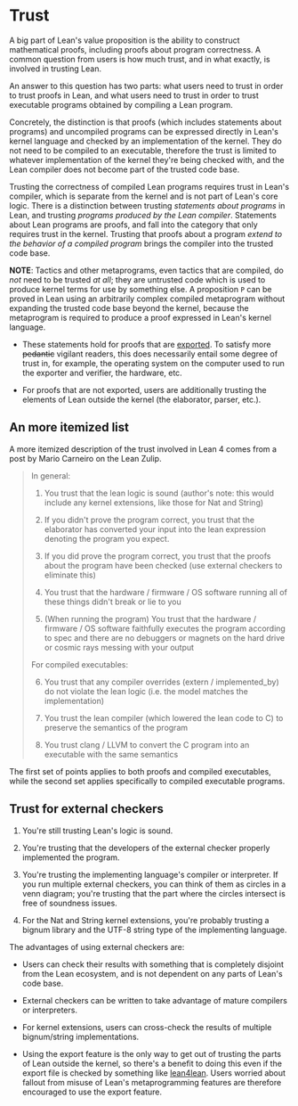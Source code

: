 
# Trust

A big part of Lean's value proposition is the ability to construct mathematical proofs, including proofs about program correctness. A common question from users is how much trust, and in what exactly, is involved in trusting Lean.

An answer to this question has two parts: what users need to trust in order to trust proofs in Lean, and what users need to trust in order to trust executable programs obtained by compiling a Lean program. 

Concretely, the distinction is that proofs (which includes statements about programs) and uncompiled programs can be expressed directly in Lean's kernel language and checked by an implementation of the kernel. They do not need to be compiled to an executable, therefore the trust is limited to whatever implementation of the kernel they're being checked with, and the Lean compiler does not become part of the trusted code base.

Trusting the correctness of compiled Lean programs requires trust in Lean's compiler, which is separate from the kernel and is not part of Lean's core logic. There is a distinction between trusting _statements about programs_ in Lean, and trusting _programs produced by the Lean compiler_. Statements about Lean programs are proofs, and fall into the category that only requires trust in the kernel. Trusting that proofs about a program _extend to the behavior of a compiled program_ brings the compiler into the trusted code base.

**NOTE**: Tactics and other metaprograms, even tactics that are compiled, do *not* need to be trusted _at all_; they are untrusted code which is used to produce kernel terms for use by something else. A proposition `P` can be proved in Lean using an arbitrarily complex compiled metaprogram without expanding the trusted code base beyond the kernel, because the metaprogram is required to produce a proof expressed in Lean's kernel language.

+ These statements hold for proofs that are [exported](../export_format.md). To satisfy more ~~pedantic~~ vigilant readers, this does necessarily entail some degree of trust in, for example, the operating system on the computer used to run the exporter and verifier, the hardware, etc.

+ For proofs that are not exported, users are additionally trusting the elements of Lean outside the kernel (the elaborator, parser, etc.).

## An more itemized list

A more itemized description of the trust involved in Lean 4 comes from a post by Mario Carneiro on the Lean Zulip. 

> In general:
> 
> 1. You trust that the lean logic is sound (author's note: this would include any kernel extensions, like those for Nat and String)
> 
> 2. If you didn't prove the program correct, you trust that the elaborator has converted your input into the lean expression denoting the program you expect. 
> 
> 3. If you did prove the program correct, you trust that the proofs about the program have been checked (use external checkers to eliminate this)
> 
> 4. You trust that the hardware / firmware / OS software running all of these things didn't break or lie to you
> 
> 5. (When running the program) You trust that the hardware / firmware / OS software faithfully executes the program according to spec and there are no debuggers or magnets on the hard drive or cosmic rays messing with your output
>
> For compiled executables:
>
> 6. You trust that any compiler overrides (extern / implemented_by) do not violate the lean logic (i.e. the model matches the implementation)
>
> 7. You trust the lean compiler (which lowered the lean code to C) to preserve the semantics of the program
>
> 8. You trust clang / LLVM to convert the C program into an executable with the same semantics

The first set of points applies to both proofs and compiled executables, while the second set applies specifically to compiled executable programs.

## Trust for external checkers

1. You're still trusting Lean's logic is sound.

2. You're trusting that the developers of the external checker properly implemented the program.

3. You're trusting the implementing language's compiler or interpreter. If you run multiple external checkers, you can think of them as circles in a venn diagram; you're trusting that the part where the circles intersect is free of soundness issues.

4. For the Nat and String kernel extensions, you're probably trusting a bignum library and the UTF-8 string type of the implementing language.

The advantages of using external checkers are:

+ Users can check their results with something that is completely disjoint from the Lean ecosystem, and is not dependent on any parts of Lean's code base.

+ External checkers can be written to take advantage of mature compilers or interpreters.

+ For kernel extensions, users can cross-check the results of multiple bignum/string implementations.

+ Using the export feature is the only way to get out of trusting the parts of Lean outside the kernel, so there's a benefit to doing this even if the export file is checked by something like [lean4lean](https://github.com/digama0/lean4lean/tree/master). Users worried about fallout from misuse of Lean's metaprogramming features are therefore encouraged to use the export feature.
